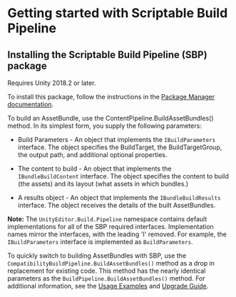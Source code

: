 # Getting started with Scriptable Build Pipeline

## Installing the Scriptable Build Pipeline (SBP) package

Requires Unity 2018.2 or later.

To install this package, follow the instructions in the [Package Manager documentation](https://docs.unity3d.com/Packages/com.unity.package-manager-ui@latest).

To build an AssetBundle, use the ContentPipeline.BuildAssetBundles() method. In its simplest form, you supply the following parameters:

* Build Parameters - An object that implements the `IBuildParameters` interface. The object specifies the BuildTarget, the BuildTargetGroup, the output path, and additional optional properties.

* The content to build - An object that implements the `IBundleBuildContent` interface. The object specifies the content to build (the assets) and its layout (what assets in which bundles.)

* A results object - An object that implements the `IBundleBuildResults` interface. The object receives the details of the built AssetBundles.

**Note:** The `UnityEditor.Build.Pipeline` namespace contains default implementations for all of the SBP required interfaces.  Implementation names mirror the interfaces, with the leading 'I' removed. For example, the `IBuildParameters` interface is implemented as `BuildParameters`.

To quickly switch to building AssetBundles with SBP, use the `CompatibilityBuildPipeline.BuildAssetBundles()` method as a drop in replacement for existing code. This method has the nearly identical parameters as the `BuildPipeline.BuildAssetBundles()` method. For additional information, see the [Usage Examples](UsageExamples.md) and [Upgrade Guide](UpgradeGuide.md).
